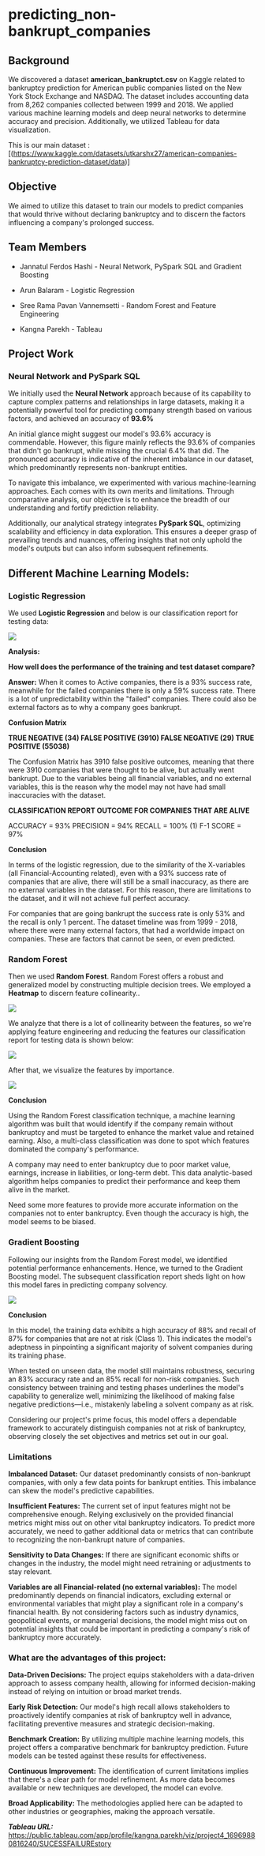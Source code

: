 # predicting_non-bankrupt_companies

## Background

We discovered a dataset **american_bankruptct.csv** on Kaggle related to bankruptcy prediction for American public companies listed on the New York Stock Exchange and NASDAQ. The dataset includes accounting data from 8,262 companies collected between 1999 and 2018. We applied various machine learning models and deep neural networks to determine accuracy and precision. Additionally, we utilized Tableau for data visualization.

This is our main dataset : [(https://www.kaggle.com/datasets/utkarshx27/american-companies-bankruptcy-prediction-dataset/data)]

## Objective

We aimed to utilize this dataset to train our models to predict companies that would thrive without declaring bankruptcy and to discern the factors influencing a company's prolonged success.

## Team Members

- Jannatul Ferdos Hashi - Neural Network, PySpark SQL and Gradient Boosting

- Arun Balaram - Logistic Regression

- Sree Rama Pavan Vannemsetti - Random Forest and Feature Engineering

- Kangna Parekh - Tableau

## Project Work

### Neural Network and PySpark SQL

We initially used the **Neural Network** approach because of its capability to capture complex patterns and relationships in large datasets, making it a potentially powerful tool for predicting company strength based on various factors, and achieved an accuracy of **93.6%**

An initial glance might suggest our model's 93.6% accuracy is commendable. However, this figure mainly reflects the 93.6% of companies that didn't go bankrupt, while missing the crucial 6.4% that did. The pronounced accuracy is indicative of the inherent imbalance in our dataset, which predominantly represents non-bankrupt entities.

To navigate this imbalance, we experimented with various machine-learning approaches. Each comes with its own merits and limitations. Through comparative analysis, our objective is to enhance the breadth of our understanding and fortify prediction reliability.

Additionally, our analytical strategy integrates **PySpark SQL**, optimizing scalability and efficiency in data exploration. This ensures a deeper grasp of prevailing trends and nuances, offering insights that not only uphold the model's outputs but can also inform subsequent refinements.

## Different Machine Learning Models:

### Logistic Regression

We used **Logistic Regression** and below is our classification report for testing data:

![](Images/logistic_regression.PNG)

**Analysis:**

**How well does the performance of the  training and test dataset compare?**

**Answer:** When it comes to Active companies, there is a 93% success rate, meanwhile for the failed companies there is only a 59% success rate. There is a lot of unpredictability within the "failed" companies. There could also be external factors as to why a company goes bankrupt.


**Confusion Matrix**

**TRUE NEGATIVE (34) FALSE POSITIVE (3910) FALSE NEGATIVE (29) TRUE POSITIVE (55038)**

The Confusion Matrix has 3910 false positive outcomes, meaning that there were 3910 companies that were thought to be alive, but actually went bankrupt. Due to the variables being all financial variables, and no external variables, this is the reason why the model may not have had small inaccuracies with the dataset.

**CLASSIFICATION REPORT OUTCOME FOR COMPANIES THAT ARE ALIVE**

ACCURACY = 93% PRECISION = 94% RECALL = 100% (1) F-1 SCORE = 97%

**Conclusion**

In terms of the logistic regression, due to the similarity of the X-variables (all Financial-Accounting related), even with a 93% success rate of companies that are alive, there will still be a small inaccuracy, as there are no external variables in the dataset. For this reason, there are limitations to the dataset, and it will not achieve full perfect accuracy.

For companies that are going bankrupt the success rate is only 53% and the recall is only 1 percent. The dataset timeline was from 1999 - 2018, where there were many external factors, that had a worldwide impact on companies. These are factors that cannot be seen, or even predicted.

### Random Forest

Then we used **Random Forest**. Random Forest offers a robust and generalized model by constructing multiple decision trees. We employed a **Heatmap** to discern feature collinearity..

![](Images/heatmap.png)

We analyze that there is a lot of collinearity between the features, so we're applying feature engineering and reducing the features our classification report for testing data is shown below:

![](Images/random_forest.PNG)

After that, we visualize the features by importance.

![](Images/feature_importance.png)

**Conclusion**

Using the Random Forest classification technique, a machine learning algorithm was built that would identify if the company remain without bankruptcy and must be targeted to enhance the market value and retained earning. Also, a multi-class classification was done to spot which features dominated the company's performance.

A company may need to enter bankruptcy due to poor market value, earnings, increase in liabilities, or long-term debt. This data analytic-based algorithm helps companies to predict their performance and keep them alive in the market.

Need some more features to provide more accurate information on the companies not to enter bankruptcy. Even though the accuracy is high, the model seems to be biased.

### Gradient Boosting

Following our insights from the Random Forest model, we identified potential performance enhancements. Hence, we turned to the Gradient Boosting model. The subsequent classification report sheds light on how this model fares in predicting company solvency. 

![](Images/gradient_boosting.PNG)

**Conclusion**

In this model, the training data exhibits a high accuracy of 88% and recall of 87% for companies that are not at risk (Class 1). This indicates the model's adeptness in pinpointing a significant majority of solvent companies during its training phase.

When tested on unseen data, the model still maintains robustness, securing an 83% accuracy rate and an 85% recall for non-risk companies. Such consistency between training and testing phases underlines the model's capability to generalize well, minimizing the likelihood of making false negative predictions—i.e., mistakenly labeling a solvent company as at risk.

Considering our project's prime focus, this model offers a dependable framework to accurately distinguish companies not at risk of bankruptcy, observing closely the set objectives and metrics set out in our goal.

### Limitations

**Imbalanced Dataset:** Our dataset predominantly consists of non-bankrupt companies, with only a few data points for bankrupt entities. This imbalance can skew the model's predictive capabilities.

**Insufficient Features:** The current set of input features might not be comprehensive enough. Relying exclusively on the provided financial metrics might miss out on other vital bankruptcy indicators. To predict more accurately, we need to gather additional data or metrics that can contribute to recognizing the non-bankrupt nature of companies.

**Sensitivity to Data Changes:** If there are significant economic shifts or changes in the industry, the model might need retraining or adjustments to stay relevant.

**Variables are all Financial-related (no external variables):** The model predominantly depends on financial indicators, excluding external or environmental variables that might play a significant role in a company's financial health. By not considering factors such as industry dynamics, geopolitical events, or managerial decisions, the model might miss out on potential insights that could be important in predicting a company's risk of bankruptcy more accurately.

### What are the advantages of this project:

**Data-Driven Decisions:** The project equips stakeholders with a data-driven approach to assess company health, allowing for informed decision-making instead of relying on intuition or broad market trends.

**Early Risk Detection:** Our model's high recall allows stakeholders to proactively identify companies at risk of bankruptcy well in advance, facilitating preventive measures and strategic decision-making.

**Benchmark Creation:** By utilizing multiple machine learning models, this project offers a comparative benchmark for bankruptcy prediction. Future models can be tested against these results for effectiveness.

**Continuous Improvement:** The identification of current limitations implies that there's a clear path for model refinement. As more data becomes available or new techniques are developed, the model can evolve.

**Broad Applicability:** The methodologies applied here can be adapted to other industries or geographies, making the approach versatile.




***Tableau URL:***
https://public.tableau.com/app/profile/kangna.parekh/viz/project4_16969880816240/SUCESSFAILUREstory





